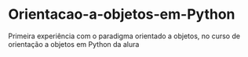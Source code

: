 # Orientacao-a-objetos-em-Python
Primeira experiência com o paradigma orientado a objetos, no curso de orientação a objetos em Python da alura

